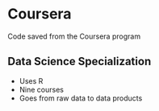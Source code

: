 # Coursera
Code saved from the Coursera program
## Data Science Specialization 

* Uses R 
* Nine courses 
* Goes from raw data to data products
